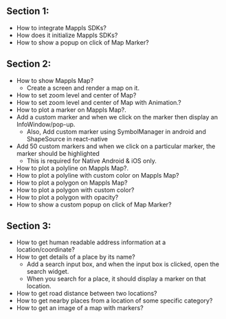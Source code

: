 ## Section 1: 

* How to integrate Mappls SDKs?
* How does it initialize Mappls SDKs?
* How to show a popup on click of Map Marker?

## Section 2: 

* How to show Mappls Map?
    * Create a screen and render a map on it.
* How to set zoom level and center of Map?
* How to set zoom level and center of Map with Animation.?
* How to plot a marker on Mappls Map?.
* Add a custom marker and when we click on the marker then display an InfoWindow/pop-up.
    * Also, Add custom marker using SymbolManager in android and ShapeSource in react-native
* Add 50 custom markers and when we click on a particular marker, the marker should be highlighted
    * This is required for Native Android & iOS only.
* How to plot a polyline on Mappls Map?.
* How to plot a polyline with custom color on Mappls Map?
* How to plot a polygon on Mappls Map?
* How to plot a polygon with custom color?
* How to plot a polygon with opacity?
* How to show a custom popup on click of Map Marker?

## Section 3: 

* How to get human readable address information at a location/coordinate?
* How to get details of a place by its name?
    * Add a search input box, and when the input box is clicked, open the search widget.
    * When you search for a place, it should display a marker on that location.
* How to get road distance between two locations?
* How to get nearby places from a location of some specific category?
* How to get an image of a map with markers?

